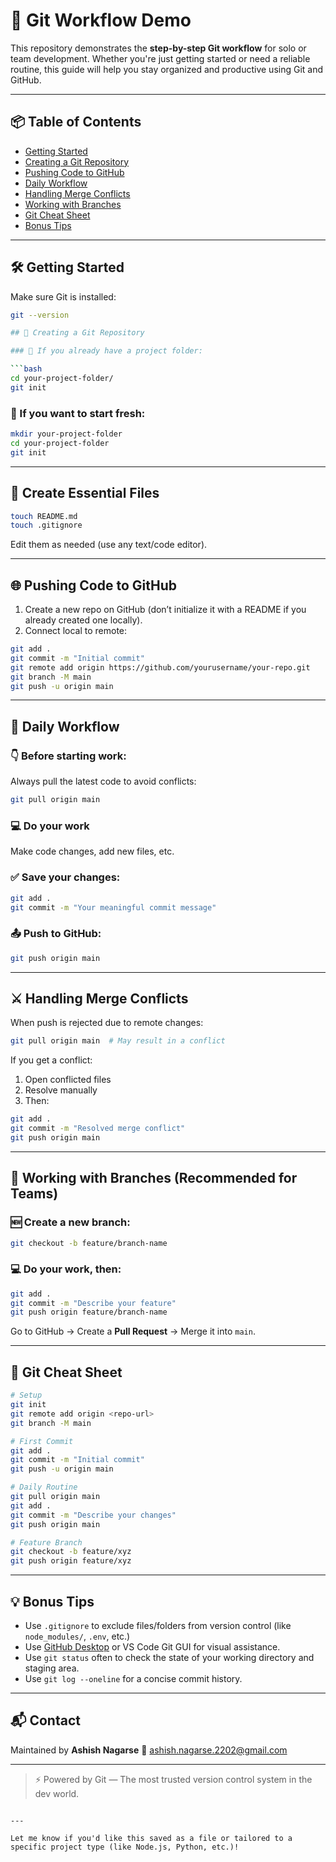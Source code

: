 # 🚀 Git Workflow Demo

This repository demonstrates the **step-by-step Git workflow** for solo or team development. Whether you're just getting started or need a reliable routine, this guide will help you stay organized and productive using Git and GitHub.

---

## 📦 Table of Contents

- [Getting Started](#getting-started)
- [Creating a Git Repository](#creating-a-git-repository)
- [Pushing Code to GitHub](#pushing-code-to-github)
- [Daily Workflow](#daily-workflow)
- [Handling Merge Conflicts](#handling-merge-conflicts)
- [Working with Branches](#working-with-branches)
- [Git Cheat Sheet](#git-cheat-sheet)
- [Bonus Tips](#bonus-tips)

---

## 🛠 Getting Started

Make sure Git is installed:

```bash
git --version

## 🧱 Creating a Git Repository

### 📁 If you already have a project folder:

```bash
cd your-project-folder/
git init
```

### 📁 If you want to start fresh:

```bash
mkdir your-project-folder
cd your-project-folder
git init
```

---

## 📝 Create Essential Files

```bash
touch README.md
touch .gitignore
```

Edit them as needed (use any text/code editor).

---

## 🌐 Pushing Code to GitHub

1. Create a new repo on GitHub (don’t initialize it with a README if you already created one locally).
2. Connect local to remote:

```bash
git add .
git commit -m "Initial commit"
git remote add origin https://github.com/yourusername/your-repo.git
git branch -M main
git push -u origin main
```

---

## 🔁 Daily Workflow

### 👇 Before starting work:

Always pull the latest code to avoid conflicts:

```bash
git pull origin main
```

### 💻 Do your work

Make code changes, add new files, etc.

### ✅ Save your changes:

```bash
git add .
git commit -m "Your meaningful commit message"
```

### 📤 Push to GitHub:

```bash
git push origin main
```

---

## ⚔ Handling Merge Conflicts

When push is rejected due to remote changes:

```bash
git pull origin main  # May result in a conflict
```

If you get a conflict:

1. Open conflicted files
2. Resolve manually
3. Then:

```bash
git add .
git commit -m "Resolved merge conflict"
git push origin main
```

---

## 🌿 Working with Branches (Recommended for Teams)

### 🆕 Create a new branch:

```bash
git checkout -b feature/branch-name
```

### 💻 Do your work, then:

```bash
git add .
git commit -m "Describe your feature"
git push origin feature/branch-name
```

Go to GitHub → Create a **Pull Request** → Merge it into `main`.

---

## 📜 Git Cheat Sheet

```bash
# Setup
git init
git remote add origin <repo-url>
git branch -M main

# First Commit
git add .
git commit -m "Initial commit"
git push -u origin main

# Daily Routine
git pull origin main
git add .
git commit -m "Describe your changes"
git push origin main

# Feature Branch
git checkout -b feature/xyz
git push origin feature/xyz
```

---

## 💡 Bonus Tips

* Use `.gitignore` to exclude files/folders from version control (like `node_modules/`, `.env`, etc.)
* Use [GitHub Desktop](https://desktop.github.com/) or VS Code Git GUI for visual assistance.
* Use `git status` often to check the state of your working directory and staging area.
* Use `git log --oneline` for a concise commit history.

---

## 📬 Contact

Maintained by **Ashish Nagarse**
📧 [ashish.nagarse.2202@gmail.com](mailto:ashish.nagarse.2202@gmail.com)

---

> ⚡ Powered by Git — The most trusted version control system in the dev world.

```

---

Let me know if you'd like this saved as a file or tailored to a specific project type (like Node.js, Python, etc.)!
```
